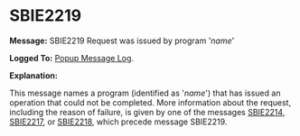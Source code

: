 # SBIE2219

**Message:** SBIE2219 Request was issued by program '_name_'

**Logged To:** [Popup Message Log](PopupMessageLog.md).

**Explanation:**

This message names a program (identified as '_name_') that has issued an operation that could not be completed. More information about the request, including the reason of failure, is given by one of the messages [SBIE2214](SBIE2214.md), [SBIE2217](SBIE2217.md), or [SBIE2218](SBIE2218.md), which precede message SBIE2219.
